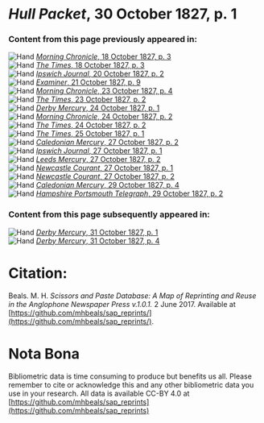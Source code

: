 # *Hull Packet*, 30 October 1827, p. 1  
  
### Content from this page previously appeared in:  
![Hand](http://scissorsandpaste.net/wp-content/uploads/2017/06/smallhandpointer.png) [*Morning Chronicle*, 18 October 1827, p. 3](https://mhbeals.github.io/sap_html/Morning-Chronicle/Morning-Chronicle-18-October-1827-p-3)  
![Hand](http://scissorsandpaste.net/wp-content/uploads/2017/06/smallhandpointer.png) [*The Times*, 18 October 1827, p. 3](https://mhbeals.github.io/sap_html/The-Times/The-Times-18-October-1827-p-3)  
![Hand](http://scissorsandpaste.net/wp-content/uploads/2017/06/smallhandpointer.png) [*Ipswich Journal*, 20 October 1827, p. 2](https://mhbeals.github.io/sap_html/Ipswich-Journal/Ipswich-Journal-20-October-1827-p-2)  
![Hand](http://scissorsandpaste.net/wp-content/uploads/2017/06/smallhandpointer.png) [*Examiner*, 21 October 1827, p. 9](https://mhbeals.github.io/sap_html/Examiner/Examiner-21-October-1827-p-9)  
![Hand](http://scissorsandpaste.net/wp-content/uploads/2017/06/smallhandpointer.png) [*Morning Chronicle*, 23 October 1827, p. 4](https://mhbeals.github.io/sap_html/Morning-Chronicle/Morning-Chronicle-23-October-1827-p-4)  
![Hand](http://scissorsandpaste.net/wp-content/uploads/2017/06/smallhandpointer.png) [*The Times*, 23 October 1827, p. 2](https://mhbeals.github.io/sap_html/The-Times/The-Times-23-October-1827-p-2)  
![Hand](http://scissorsandpaste.net/wp-content/uploads/2017/06/smallhandpointer.png) [*Derby Mercury*, 24 October 1827, p. 1](https://mhbeals.github.io/sap_html/Derby-Mercury/Derby-Mercury-24-October-1827-p-1)  
![Hand](http://scissorsandpaste.net/wp-content/uploads/2017/06/smallhandpointer.png) [*Morning Chronicle*, 24 October 1827, p. 2](https://mhbeals.github.io/sap_html/Morning-Chronicle/Morning-Chronicle-24-October-1827-p-2)  
![Hand](http://scissorsandpaste.net/wp-content/uploads/2017/06/smallhandpointer.png) [*The Times*, 24 October 1827, p. 2](https://mhbeals.github.io/sap_html/The-Times/The-Times-24-October-1827-p-2)  
![Hand](http://scissorsandpaste.net/wp-content/uploads/2017/06/smallhandpointer.png) [*The Times*, 25 October 1827, p. 1](https://mhbeals.github.io/sap_html/The-Times/The-Times-25-October-1827-p-1)  
![Hand](http://scissorsandpaste.net/wp-content/uploads/2017/06/smallhandpointer.png) [*Caledonian Mercury*, 27 October 1827, p. 2](https://mhbeals.github.io/sap_html/Caledonian-Mercury/Caledonian-Mercury-27-October-1827-p-2)  
![Hand](http://scissorsandpaste.net/wp-content/uploads/2017/06/smallhandpointer.png) [*Ipswich Journal*, 27 October 1827, p. 1](https://mhbeals.github.io/sap_html/Ipswich-Journal/Ipswich-Journal-27-October-1827-p-1)  
![Hand](http://scissorsandpaste.net/wp-content/uploads/2017/06/smallhandpointer.png) [*Leeds Mercury*, 27 October 1827, p. 2](https://mhbeals.github.io/sap_html/Leeds-Mercury/Leeds-Mercury-27-October-1827-p-2)  
![Hand](http://scissorsandpaste.net/wp-content/uploads/2017/06/smallhandpointer.png) [*Newcastle Courant*, 27 October 1827, p. 1](https://mhbeals.github.io/sap_html/Newcastle-Courant/Newcastle-Courant-27-October-1827-p-1)  
![Hand](http://scissorsandpaste.net/wp-content/uploads/2017/06/smallhandpointer.png) [*Newcastle Courant*, 27 October 1827, p. 2](https://mhbeals.github.io/sap_html/Newcastle-Courant/Newcastle-Courant-27-October-1827-p-2)  
![Hand](http://scissorsandpaste.net/wp-content/uploads/2017/06/smallhandpointer.png) [*Caledonian Mercury*, 29 October 1827, p. 4](https://mhbeals.github.io/sap_html/Caledonian-Mercury/Caledonian-Mercury-29-October-1827-p-4)  
![Hand](http://scissorsandpaste.net/wp-content/uploads/2017/06/smallhandpointer.png) [*Hampshire Portsmouth Telegraph*, 29 October 1827, p. 2](https://mhbeals.github.io/sap_html/Hampshire-Portsmouth-Telegraph/Hampshire-Portsmouth-Telegraph-29-October-1827-p-2)  
  
### Content from this page subsequently appeared in:  
![Hand](http://scissorsandpaste.net/wp-content/uploads/2017/06/smallhandpointer.png) [*Derby Mercury*, 31 October 1827, p. 1](https://mhbeals.github.io/sap_html/Derby-Mercury/Derby-Mercury-31-October-1827-p-1)  
![Hand](http://scissorsandpaste.net/wp-content/uploads/2017/06/smallhandpointer.png) [*Derby Mercury*, 31 October 1827, p. 4](https://mhbeals.github.io/sap_html/Derby-Mercury/Derby-Mercury-31-October-1827-p-4)  


# Citation: 

Beals. M. H. *Scissors and Paste Database: A Map of Reprinting and Reuse in the Anglophone Newspaper Press v.1.0.1.* 2 June 2017. Available at [https://github.com/mhbeals/sap_reprints/](https://github.com/mhbeals/sap_reprints/). 

# Nota Bona

Bibliometric data is time consuming to produce but benefits us all. Please remember to cite or acknowledge this and any other bibliometric data you use in your research. All data is available CC-BY 4.0 at [https://github.com/mhbeals/sap_reprints](https://github.com/mhbeals/sap_reprints)